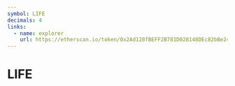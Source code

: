 ```yaml
---
symbol: LIFE
decimals: 4
links:
  - name: explorer
    url: https://etherscan.io/token/0x2Ad128fBEFF2B781D028148DEc82bBe2498Dc08e
---
```


# LIFE
